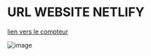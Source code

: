 # URL WEBSITE NETLIFY
[lien vers le compteur](https://62696412037bd704da0b00d1--serene-macaron-d9a905.netlify.app/)

![image](https://user-images.githubusercontent.com/87413559/188665722-73d814c3-e5db-48e9-8a70-c479aa8eb388.png)


